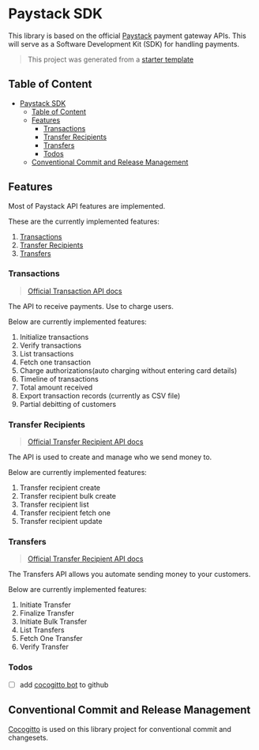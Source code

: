 # Paystack SDK

This library is based on the official [Paystack][1] payment gateway APIs. This will serve as a Software Development Kit (SDK) for handling payments.

> This project was generated from a [starter template][6]

## Table of Content

- [Paystack SDK](#paystack-sdk)
  - [Table of Content](#table-of-content)
  - [Features](#features)
    - [Transactions](#transactions)
    - [Transfer Recipients](#transfer-recipients)
    - [Transfers](#transfers)
    - [Todos](#todos)
  - [Conventional Commit and Release Management](#conventional-commit-and-release-management)

## Features

Most of Paystack API features are implemented.

These are the currently implemented features:

1. [Transactions](#transactions)
2. [Transfer Recipients](#transfer-recipients)
3. [Transfers](#transfers)

### Transactions

> [Official Transaction API docs][2]

The API to receive payments. Use to charge users.

Below are currently implemented features:

1. Initialize transactions
2. Verify transactions
3. List transactions
4. Fetch one transaction
5. Charge authorizations(auto charging without entering card details)
6. Timeline of transactions
7. Total amount received
8. Export transaction records (currently as CSV file)
9. Partial debitting of customers

### Transfer Recipients

> [Official Transfer Recipient API docs][3]

The API is used to create and manage who we send money to.

Below are currently implemented features:

1. Transfer recipient create
2. Transfer recipient bulk create
3. Transfer recipient list
4. Transfer recipient fetch one
5. Transfer recipient update

### Transfers

> [Official Transfer Recipient API docs][4]

The Transfers API allows you automate sending money to your customers.

Below are currently implemented features:

1. Initiate Transfer
2. Finalize Transfer
3. Initiate Bulk Transfer
4. List Transfers
5. Fetch One Transfer
6. Verify Transfer

### Todos

- [ ] add [cocogitto bot][7] to github

## Conventional Commit and Release Management

[Cocogitto][5] is used on this library project for conventional commit and changesets.

[1]: https://paystack.com
[2]: https://paystack.com/docs/api/transaction
[3]: https://paystack.com/docs/api/transfer-recipient
[4]: https://paystack.com/docs/api/transfers
[5]: https://www.google.com/url?sa=t&source=web&rct=j&opi=89978449&url=https://docs.cocogitto.io/&ved=2ahUKEwig9a7Fxe2GAxU2TKQEHR-ID7cQFnoECBAQAQ&usg=AOvVaw1rvGlr7OxJYz0tip4KSUG8
[6]: https://github.com/wobsoriano/bun-lib-starter
[7]: https://docs.cocogitto.io/ci_cd/#github-bot
